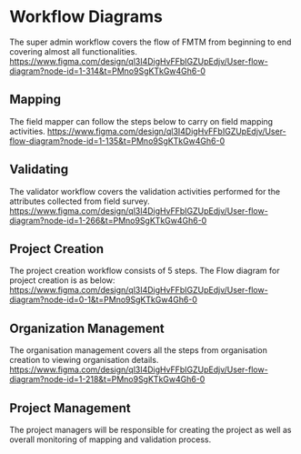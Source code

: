 # Workflow Diagrams

The super admin workflow covers the flow of FMTM from beginning to
end covering almost all functionalities.
https://www.figma.com/design/ql3I4DigHvFFbIGZUpEdjv/User-flow-diagram?node-id=1-314&t=PMno9SgKTkGw4Gh6-0 

## Mapping

The field mapper can follow the steps below to carry on
field mapping activities.
https://www.figma.com/design/ql3I4DigHvFFbIGZUpEdjv/User-flow-diagram?node-id=1-135&t=PMno9SgKTkGw4Gh6-0

## Validating

The validator workflow covers the validation activities 
performed for the attributes collected from
field survey.
https://www.figma.com/design/ql3I4DigHvFFbIGZUpEdjv/User-flow-diagram?node-id=1-266&t=PMno9SgKTkGw4Gh6-0

## Project Creation

 The project creation workflow consists of 5 steps. The
 Flow diagram for project creation is as below:
https://www.figma.com/design/ql3I4DigHvFFbIGZUpEdjv/User-flow-diagram?node-id=0-1&t=PMno9SgKTkGw4Gh6-0

## Organization Management

The organisation management covers all the steps from organisation
creation to viewing organisation details.
https://www.figma.com/design/ql3I4DigHvFFbIGZUpEdjv/User-flow-diagram?node-id=1-218&t=PMno9SgKTkGw4Gh6-0

## Project Management

The project managers will be responsible for creating the project
as well as overall monitoring of
mapping and validation process.
